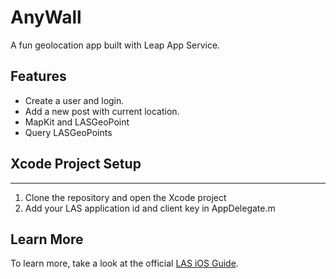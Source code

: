 # AnyWall

A fun geolocation app built with Leap App Service.

## Features

- Create a user and login.
- Add a new post with current location.
- MapKit and LASGeoPoint
- Query LASGeoPoints

## Xcode Project Setup

-----

1. Clone the repository and open the Xcode project
2. Add your LAS application id and client key in AppDelegate.m

## Learn More

To learn more, take a look at the official [LAS iOS Guide](https://leap.as/docs/cloudData/ios.html#GeoPoints).
